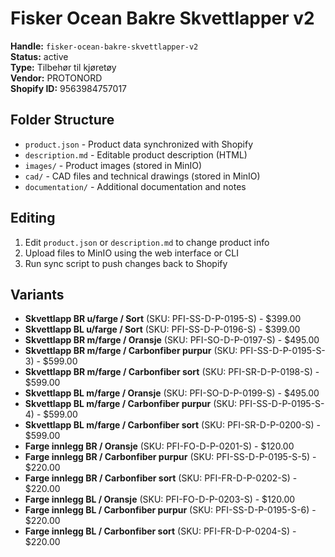 # Fisker Ocean Bakre Skvettlapper v2

**Handle:** `fisker-ocean-bakre-skvettlapper-v2`  
**Status:** active  
**Type:** Tilbehør til kjøretøy  
**Vendor:** PROTONORD  
**Shopify ID:** 9563984757017  

## Folder Structure

- `product.json` - Product data synchronized with Shopify
- `description.md` - Editable product description (HTML)
- `images/` - Product images (stored in MinIO)
- `cad/` - CAD files and technical drawings (stored in MinIO)
- `documentation/` - Additional documentation and notes

## Editing

1. Edit `product.json` or `description.md` to change product info
2. Upload files to MinIO using the web interface or CLI
3. Run sync script to push changes back to Shopify

## Variants

- **Skvettlapp BR u/farge / Sort** (SKU: PFI-SS-D-P-0195-S) - $399.00
- **Skvettlapp BL u/farge / Sort** (SKU: PFI-SS-D-P-0196-S) - $399.00
- **Skvettlapp BR m/farge / Oransje** (SKU: PFI-SO-D-P-0197-S) - $495.00
- **Skvettlapp BR m/farge / Carbonfiber purpur** (SKU: PFI-SS-D-P-0195-S-3) - $599.00
- **Skvettlapp BR m/farge / Carbonfiber sort** (SKU: PFI-SR-D-P-0198-S) - $599.00
- **Skvettlapp BL m/farge / Oransje** (SKU: PFI-SO-D-P-0199-S) - $495.00
- **Skvettlapp BL m/farge / Carbonfiber purpur** (SKU: PFI-SS-D-P-0195-S-4) - $599.00
- **Skvettlapp BL m/farge / Carbonfiber sort** (SKU: PFI-SR-D-P-0200-S) - $599.00
- **Farge innlegg BR / Oransje** (SKU: PFI-FO-D-P-0201-S) - $120.00
- **Farge innlegg BR / Carbonfiber purpur** (SKU: PFI-SS-D-P-0195-S-5) - $220.00
- **Farge innlegg BR / Carbonfiber sort** (SKU: PFI-FR-D-P-0202-S) - $220.00
- **Farge innlegg BL / Oransje** (SKU: PFI-FO-D-P-0203-S) - $120.00
- **Farge innlegg BL / Carbonfiber purpur** (SKU: PFI-SS-D-P-0195-S-6) - $220.00
- **Farge innlegg BL / Carbonfiber sort** (SKU: PFI-FR-D-P-0204-S) - $220.00
